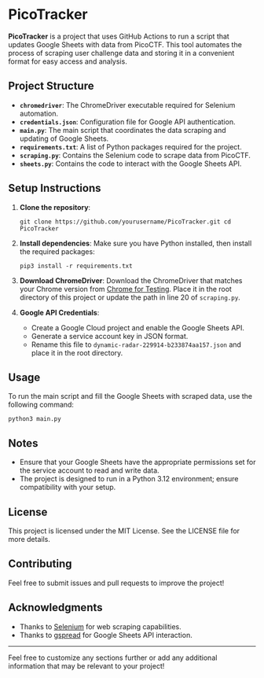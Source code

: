 PicoTracker
===========

**PicoTracker** is a project that uses GitHub Actions to run a script that updates Google Sheets with data from PicoCTF. This tool automates the process of scraping user challenge data and storing it in a convenient format for easy access and analysis.

Project Structure
-----------------

*   **`chromedriver`**: The ChromeDriver executable required for Selenium automation.
*   **`credentials.json`**: Configuration file for Google API authentication.
*   **`main.py`**: The main script that coordinates the data scraping and updating of Google Sheets.
*   **`requirements.txt`**: A list of Python packages required for the project.
*   **`scraping.py`**: Contains the Selenium code to scrape data from PicoCTF.
*   **`sheets.py`**: Contains the code to interact with the Google Sheets API.

Setup Instructions
------------------

1.  **Clone the repository**:
    
    `git clone https://github.com/yourusername/PicoTracker.git cd PicoTracker`
    
2.  **Install dependencies**: Make sure you have Python installed, then install the required packages:
    
    `pip3 install -r requirements.txt`
    
3.  **Download ChromeDriver**: Download the ChromeDriver that matches your Chrome version from [Chrome for Testing](https://googlechromelabs.github.io/chrome-for-testing/#stable). Place it in the root directory of this project or update the path in line 20 of `scraping.py`.
    
4.  **Google API Credentials**:
    
    *   Create a Google Cloud project and enable the Google Sheets API.
    *   Generate a service account key in JSON format.
    *   Rename this file to `dynamic-radar-229914-b233874aa157.json` and place it in the root directory.

Usage
-----

To run the main script and fill the Google Sheets with scraped data, use the following command:

`python3 main.py`

Notes
-----

*   Ensure that your Google Sheets have the appropriate permissions set for the service account to read and write data.
*   The project is designed to run in a Python 3.12 environment; ensure compatibility with your setup.

License
-------

This project is licensed under the MIT License. See the LICENSE file for more details.

Contributing
------------

Feel free to submit issues and pull requests to improve the project!

Acknowledgments
---------------

*   Thanks to [Selenium](https://www.selenium.dev/) for web scraping capabilities.
*   Thanks to [gspread](https://gspread.readthedocs.io/en/latest/) for Google Sheets API interaction.

* * *

Feel free to customize any sections further or add any additional information that may be relevant to your project!
